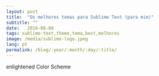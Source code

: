 ```yaml
---
layout: post
title:  "Os melhores temas para Sublime Text (para mim)"
subtitle: ""
date:   2016-08-08
tags: sublime-text,theme,tema,best,melhores
image: /media/sublime-logo.jpeg
lang: pt
permalink: /blog/:year/:month/:day/:title/
---
```



enlightened Color Scheme